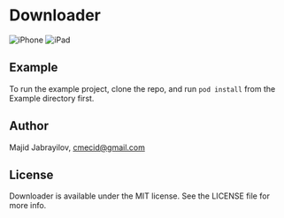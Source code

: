 # Downloader

![iPhone](https://github.com/mecid/Downloader/blob/master/iPhone.jpg?raw=true)
![iPad](https://github.com/mecid/Downloader/blob/master/iPad.png?raw=true)

## Example

To run the example project, clone the repo, and run `pod install` from the Example directory first.

## Author

Majid Jabrayilov, cmecid@gmail.com

## License

Downloader is available under the MIT license. See the LICENSE file for more info.

